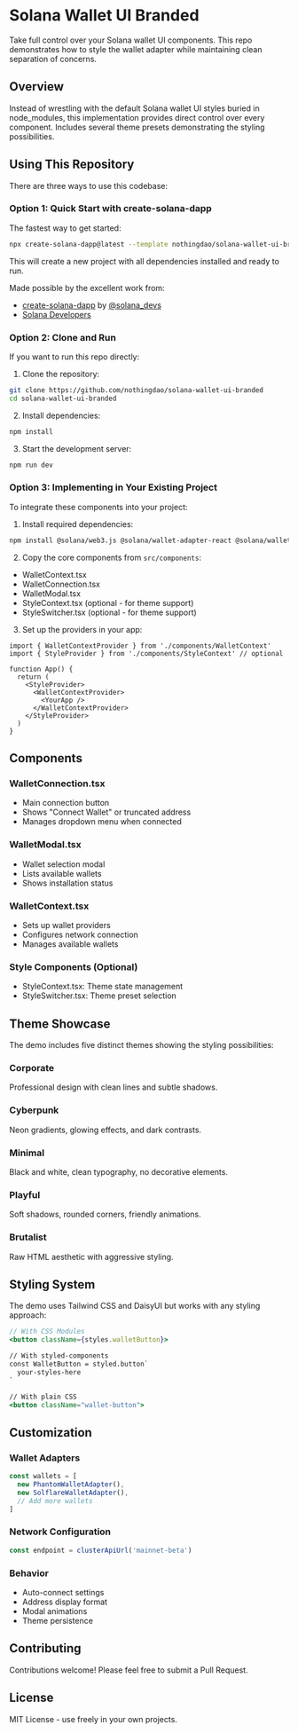 # Solana Wallet UI Branded

Take full control over your Solana wallet UI components. This repo demonstrates how to style the wallet adapter while maintaining clean separation of concerns.

## Overview

Instead of wrestling with the default Solana wallet UI styles buried in node_modules, this implementation provides direct control over every component. Includes several theme presets demonstrating the styling possibilities.

## Using This Repository

There are three ways to use this codebase:

### Option 1: Quick Start with create-solana-dapp

The fastest way to get started:

```bash
npx create-solana-dapp@latest --template nothingdao/solana-wallet-ui-branded
```

This will create a new project with all dependencies installed and ready to run.

Made possible by the excellent work from:

- [create-solana-dapp](https://github.com/solana-developers/create-solana-dapp) by [@solana_devs](https://twitter.com/solana_devs)
- [Solana Developers](https://github.com/solana-developers)

### Option 2: Clone and Run

If you want to run this repo directly:

1. Clone the repository:

```bash
git clone https://github.com/nothingdao/solana-wallet-ui-branded
cd solana-wallet-ui-branded
```

2. Install dependencies:

```bash
npm install
```

3. Start the development server:

```bash
npm run dev
```

### Option 3: Implementing in Your Existing Project

To integrate these components into your project:

1. Install required dependencies:

```bash
npm install @solana/web3.js @solana/wallet-adapter-react @solana/wallet-adapter-wallets
```

2. Copy the core components from `src/components`:

- WalletContext.tsx
- WalletConnection.tsx
- WalletModal.tsx
- StyleContext.tsx (optional - for theme support)
- StyleSwitcher.tsx (optional - for theme support)

3. Set up the providers in your app:

```tsx
import { WalletContextProvider } from './components/WalletContext'
import { StyleProvider } from './components/StyleContext' // optional

function App() {
  return (
    <StyleProvider>
      <WalletContextProvider>
        <YourApp />
      </WalletContextProvider>
    </StyleProvider>
  )
}
```

## Components

### WalletConnection.tsx

- Main connection button
- Shows "Connect Wallet" or truncated address
- Manages dropdown menu when connected

### WalletModal.tsx

- Wallet selection modal
- Lists available wallets
- Shows installation status

### WalletContext.tsx

- Sets up wallet providers
- Configures network connection
- Manages available wallets

### Style Components (Optional)

- StyleContext.tsx: Theme state management
- StyleSwitcher.tsx: Theme preset selection

## Theme Showcase

The demo includes five distinct themes showing the styling possibilities:

### Corporate

Professional design with clean lines and subtle shadows.

### Cyberpunk

Neon gradients, glowing effects, and dark contrasts.

### Minimal

Black and white, clean typography, no decorative elements.

### Playful

Soft shadows, rounded corners, friendly animations.

### Brutalist

Raw HTML aesthetic with aggressive styling.

## Styling System

The demo uses Tailwind CSS and DaisyUI but works with any styling approach:

```jsx
// With CSS Modules
<button className={styles.walletButton}>

// With styled-components
const WalletButton = styled.button`
  your-styles-here
`

// With plain CSS
<button className="wallet-button">
```

## Customization

### Wallet Adapters

```jsx
const wallets = [
  new PhantomWalletAdapter(),
  new SolflareWalletAdapter(),
  // Add more wallets
]
```

### Network Configuration

```jsx
const endpoint = clusterApiUrl('mainnet-beta')
```

### Behavior

- Auto-connect settings
- Address display format
- Modal animations
- Theme persistence

## Contributing

Contributions welcome! Please feel free to submit a Pull Request.

## License

MIT License - use freely in your own projects.
